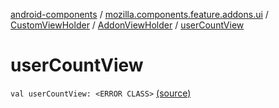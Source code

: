 [android-components](../../../index.md) / [mozilla.components.feature.addons.ui](../../index.md) / [CustomViewHolder](../index.md) / [AddonViewHolder](index.md) / [userCountView](./user-count-view.md)

# userCountView

`val userCountView: <ERROR CLASS>` [(source)](https://github.com/mozilla-mobile/android-components/blob/master/components/feature/addons/src/main/java/mozilla/components/feature/addons/ui/CustomViewHolder.kt#L45)